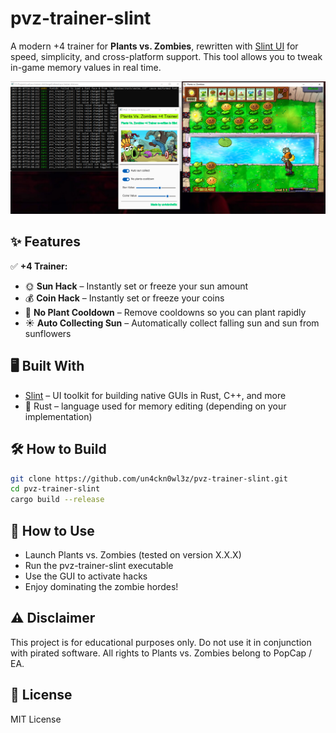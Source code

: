 # pvz-trainer-slint

A modern +4 trainer for **Plants vs. Zombies**, rewritten with [Slint UI](https://slint.dev) for speed, simplicity, and cross-platform support. This tool allows you to tweak in-game memory values in real time.

![pvz-trainer-slint screenshot](pvz-screenshots.png) 

## ✨ Features

✅ **+4 Trainer:**
- 🌞 **Sun Hack** – Instantly set or freeze your sun amount  
- 💰 **Coin Hack** – Instantly set or freeze your coins  
- 🌿 **No Plant Cooldown** – Remove cooldowns so you can plant rapidly  
- ☀️ **Auto Collecting Sun** – Automatically collect falling sun and sun from sunflowers  

## 🖥️ Built With

- [Slint](https://slint.dev) – UI toolkit for building native GUIs in Rust, C++, and more
- 🦀 Rust – language used for memory editing (depending on your implementation)

## 🛠️ How to Build

```bash
git clone https://github.com/un4ckn0wl3z/pvz-trainer-slint.git
cd pvz-trainer-slint
cargo build --release
```

## 🚀 How to Use
- Launch Plants vs. Zombies (tested on version X.X.X)
- Run the pvz-trainer-slint executable
- Use the GUI to activate hacks
- Enjoy dominating the zombie hordes!

## ⚠️ Disclaimer
This project is for educational purposes only. Do not use it in conjunction with pirated software. All rights to Plants vs. Zombies belong to PopCap / EA.

## 📄 License
MIT License
